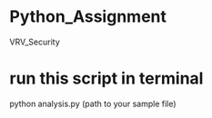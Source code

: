 # Python_Assignment
VRV_Security

# run this script in terminal
python analysis.py (path to your sample file)
